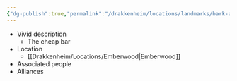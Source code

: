 ```yaml
---
{"dg-publish":true,"permalink":"/drakkenheim/locations/landmarks/bark-and-buzzard/","tags":["Landmark"],"noteIcon":""}
---
```


- Vivid description
	- The cheap bar
- Location
	- [[Drakkenheim/Locations/Emberwood\|Emberwood]]
- Associated people
- Alliances